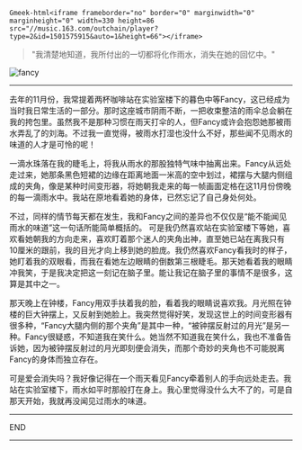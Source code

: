 `Gmeek-html<iframe frameborder="no" border="0" marginwidth="0" marginheight="0" width=330 height=86 src="//music.163.com/outchain/player?type=2&id=1501575915&auto=1&height=66"></iframe>`

> "我清楚地知道，我所付出的一切都将化作雨水，消失在她的回忆中。"

![fancy](https://mmbiz.qpic.cn/mmbiz_jpg/tJbaG8xRAiakITwSklg9GzC42nFQjslOAgLPyX2Q9Zl9OqwPHJfUJ3VvByuxxc4hOMKYboku6eebXohSGlDqfWg/640?wx_fmt=jpeg&tp=webp&wxfrom=5&wx_lazy=1&wx_co=1)

---

去年的11月份，我常提着两杯咖啡站在实验室楼下的暮色中等Fancy，这已经成为当时我日常生活的一部分。那时这座城市阴雨不断，一把收束整洁的雨伞总会躺在我的挎包里。虽然我不是那种习惯在雨天打伞的人，但Fancy或许会抱怨她那被雨水弄乱了的刘海。不过我一直觉得，被雨水打湿也没什么不好，那些闻不见雨水的味道的人才是可怜的呢！

一滴水珠落在我的睫毛上，将我从雨水的那股独特气味中抽离出来。Fancy从远处走过来，她那条黑色短裙的边缘在距离地面一米高的空中划过，裙摆与大腿内侧组成的夹角，像是某种时间变形器，将她朝我走来的每一帧画面定格在这11月份傍晚的每一滴雨水中。我站在原地看着她的身体，已然忘记了自己身处何处。

不过，同样的情节每天都在发生，我和Fancy之间的差异也不仅仅是“能不能闻见雨水的味道”这一句话所能简单概括的。
可是我仍然喜欢站在实验室楼下等她，喜欢看她朝我的方向走来，喜欢盯着那个迷人的夹角出神，直至她已站在离我只有10厘米的跟前，我的目光才向上移到她的脸庞。我仍然喜欢Fancy看我时的样子，她盯着我的双眼看，而我在看她左边眼睛的倒数第三根睫毛。那天她看着我的眼睛冲我笑，于是我决定把这一刻记在脑子里。能让我记在脑子里的事情不是很多，这算是其中之一。

那天晚上在钟楼，Fancy用双手扶着我的脸，看着我的眼睛说喜欢我。月光照在钟楼的巨大钟摆上，又反射到她脸上。我突然觉得好笑，发现这世上的时间变形器有很多种，“Fancy大腿内侧的那个夹角”是其中一种，“被钟摆反射过的月光”是另一种。Fancy很疑惑，不知道我在笑什么。她当然不知道我在笑什么，我也不准备告诉她，因为被钟摆反射过的月光即刻便会消失，而那个奇妙的夹角也不可能脱离Fancy的身体而独立存在。

可是爱会消失吗？我好像记得在一个雨天看见Fancy牵着别人的手向远处走去。我站在实验室楼下，雨水如平时那般打在身上。我心里觉得没什么大不了的，可是自那天开始，我就再没闻见过雨水的味道。

---
END

---
